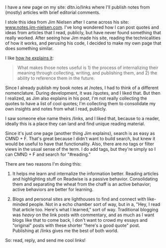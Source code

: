 I have a new page on my site: dltn.io/links where I'll publish notes from (mostly) articles with brief editorial comments.

I stole this idea from Jim Nielsen after I came across his site: www.notes.jim-nielsen.com. I've long wondered how I can post quotes and ideas from articles that I read, publicly, but have never found something that really worked. After seeing how Jim made his site, reading the technicalities of how it works, and perusing his code, I decided to make my own page that does something similar.

I like [how he explains it](https://blog.jim-nielsen.com/2023/notes-dot-jim-nielsen-dot-com/):

> What makes those notes useful is 1) the process of internalizing their meaning through collecting, writing, and publishing them, and 2) the ability to reference them in the future.

Since I already publish my book notes at /notes, I had to think of a different nomenclature. During development, it was /quotes, and I liked that. But then I realized, as Jim also explains in his post, I'm not really collecting the quotes to have a list of cool quotes; I'm collecting them to consolidate my own insights and notes from what I read, publicly.

I saw someone else name theirs /links, and I liked that, because to a reader, ideally this is a place they can land and find unique reading material.

Since it's just one page (another thing Jim explains), search is as easy as CMND + F. That's great because I didn't want to build search, but knew it would be useful to have that functionality. Also, there are no tags or filter views in the usual sense of the term. I do add tags, but they're simply so I can CMND + F and search for "#reading."

There are two reasons I'm doing this:

1) It helps me learn and internalize the information better. Reading articles and highlighting stuff on Readwise is a passive behavior. Consolidating them and separating the wheat from the chaff is an active behavior; active behaviors are better for learning.
   
2) Blogs and personal sites are lighthouses to find and connect with like-minded people. Not in a echo chamber sort of way, but in a, "Hey, I read that article too. Here's what I learned," sort of way. Traditional blogging was *heavy* on the link posts with commentary, and as much as I want blogs like that to come back, I don't want to crowd my essays and "original" posts with these shorter "here's a good quote" post. Publishing at /links gives me the best of both world.

So: read, reply, and send me cool links!